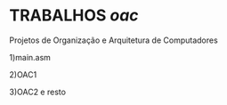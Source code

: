 # TRABALHOS *oac*
Projetos de Organização e Arquitetura de Computadores

1)main.asm

2)OAC1

3)OAC2 e resto
